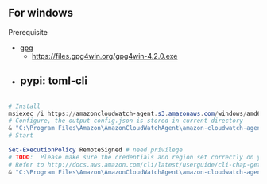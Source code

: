 ## For windows 

Prerequisite
- [gpg](https://gpg4win.org/)
  - https://files.gpg4win.org/gpg4win-4.2.0.exe
- pypi: toml-cli
  - 
```Powershell

# Install
msiexec /i https://amazoncloudwatch-agent.s3.amazonaws.com/windows/amd64/latest/amazon-cloudwatch-agent.msi
# Configure, the output config.json is stored in current directory
& "C:\Program Files\Amazon\AmazonCloudWatchAgent\amazon-cloudwatch-agent-config-wizard"
# Start

Set-ExecutionPolicy RemoteSigned # need privilege
# TODO:  Please make sure the credentials and region set correctly on your hosts.
# Refer to http://docs.aws.amazon.com/cli/latest/userguide/cli-chap-getting-started.html
& "C:\Program Files\Amazon\AmazonCloudWatchAgent\amazon-cloudwatch-agent-ctl.ps1" -a fetch-config -m onPremise -s -c file:config.json

```


